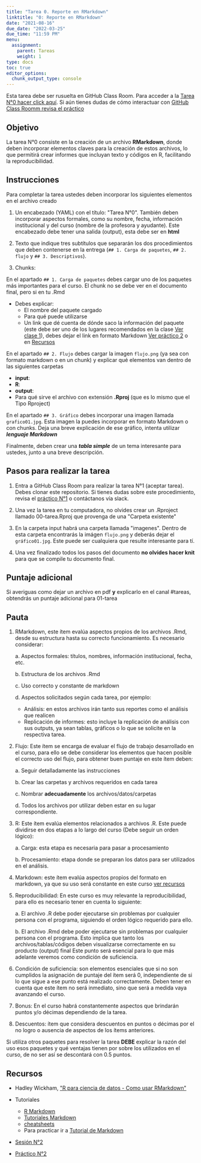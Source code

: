 ```yaml
---
title: "Tarea 0. Reporte en RMarkdown"
linktitle: "0: Reporte en RMarkdown"
date: "2021-08-16"
due_date: "2022-03-25"
due_time: "11:59 PM"
menu:
  assignment:
    parent: Tareas
    weight: 1
type: docs
toc: true
editor_options:
  chunk_output_type: console
---
```



Esta tarea debe ser rusuelta en GitHub Class Room. Para acceder a la <i class="fas fa-external-link-square-alt"></i>  [Tarea N°0 hacer click aquí](https://classroom.github.com/a/zYM3oL16). Si aún tienes dudas de cómo interactuar con [GitHub Class Roomm revisa el práctico](../example/01-practico)

## Objetivo

La tarea N°0 consiste en la creación de un archivo **RMarkdown**, donde deben incorporar elementos claves para la creación de estos archivos, lo que permitirá crear informes que incluyan texto y códigos en R, facilitando la reproducibilidad. 

## Instrucciones

Para completar la tarea ustedes deben incorporar los siguientes elementos en el archivo creado

1. Un encabezado (YAML) con el título: "Tarea N°0". También deben incorporar aspectos formales, como su nombre, fecha, información institucional y del curso (nombre de la profesora y ayudante). Este encabezado debe tener una salida (output), esta debe ser en **html** 

2. Texto que indique tres subtítulos que separarán los dos procedimientos que deben contenerse en la entrega (`## 1. Carga de paquetes`, `## 2. flujo` y `## 3. Descriptivos`). 

3. Chunks:

En el apartado `## 1. Carga de paquetes` debes cargar uno de los paquetes más importantes para el curso. El chunk no se debe ver en el documento final, pero si en tu .Rmd

- Debes explicar:
  - El nombre del paquete cargado
  - Para qué puede utilizarse
  - Un link que dé cuenta de dónde saco la información del paquete (este debe ser uno de los lugares recomendados en la clase [Ver clase 1](https://learn-r-uah.netlify.app/content/01-content/)), debes dejar el link en formato Markdown [Ver práctico 2](https://learn-r-uah.netlify.app/example/02-practico/) o en [Recursos](https://learn-r-uah.netlify.app/resource/markdown/)
  
En el apartado `## 2. Flujo` debes cargar la imagen `flujo.png` (ya sea con formato markdown o en un chunk) y explicar qué elementos van dentro de las siguientes carpetas

  - **input**:
  - **R**:
  - **output**:
  - Para qué sirve el archivo con extensión **.Rproj** (que es lo mismo que el Tipo Rproject)

En el apartado `## 3. Gráfico` debes incorporar una imagen llamada `grafico01.jpg`. Esta imagen la puedes incorporar en formato Markdown o con chunks. Deja una breve explicación de ese gráfico, intenta utilizar _**lenguaje Markdown**_

Finalmente, deben crear una _**tabla simple**_ de un tema interesante para ustedes, junto a una breve descripción.

## Pasos para realizar la tarea

1. Entra a GitHub Class Room para realizar la tarea N°1 (aceptar tarea). Debes clonar este repositorio. Si tienes dudas sobre este procedimiento, revisa el [práctico N°1](https://learn-r-uah.netlify.app/example/01-practico/) o contáctanos vía slack.

2. Una vez la tarea en tu computadora, no olvides crear un .Rproject llamado 00-tarea.Rproj que provenga de una "Carpeta existente"

3. En la carpeta input habrá una carpeta llamada "imagenes". Dentro de esta carpeta encontrarás la imágen `flujo.png` y deberás dejar el `gráfico01.jpg`. Este puede ser cualquiera que resulte interesante para tí.

4. Una vez finalizado todos los pasos del documento **no olvides hacer knit** para que se compile tu documento final.

## Puntaje adicional

Si averiguas como dejar un archivo en pdf **y** explicarlo en el canal #tareas, obtendrás un puntaje adicional para 01-tarea

## Pauta

1. RMarkdown, este ítem evalúa aspectos propios de los archivos .Rmd, desde su estructura hasta su correcto funcionamiento. Es necesario considerar:

   a. Aspectos formales: títulos, nombres, información institucional, fecha, etc.
    
   b. Estructura de los archivos .Rmd
    
   c. Uso correcto y constante de markdown
    
   d. Aspectos solicitados según cada tarea, por ejemplo:
    - Análisis: en estos archivos irán tanto sus reportes como el análisis que realicen
    - Replicación de informes: esto incluye la replicación de análisis con sus outputs, ya sean tablas, gráficos o lo que se solicite en la respectiva tarea.



1. Flujo: Este ítem se encarga de evaluar el flujo de trabajo desarrollado en el curso, para ello se debe considerar los elementos que hacen posible el correcto uso del flujo, para obtener buen puntaje en este ítem deben:

   a. Seguir detalladamente las instrucciones
  
   b. Crear las carpetas y archivos requeridos en cada tarea
  
   c. Nombrar **adecuadamente** los archivos/datos/carpetas 
  
   d. Todos los archivos por utilizar deben estar en su lugar correspondiente.
   


1. R: Este ítem evalúa elementos relacionados a archivos .R. Este puede dividirse en dos etapas a lo largo del curso (Debe seguir un orden lógico):

   a. Carga: esta etapa es necesaria para pasar a procesamiento 
  
   b. Procesamiento: etapa donde se preparan los datos para ser utilizados en el análisis. 



1. Markdown: este ítem evalúa aspectos propios del formato en markdown, ya que su uso será constante en este curso [ver recursos](https://learn-r-uah.netlify.app/resource/markdown/) 


1. Reproducibilidad: En este curso es muy relevante la reproducibilidad, para ello es necesario tener en cuenta lo siguiente:
    
   a. El archivo .R debe poder ejecutarse sin problemas por cualquier persona con el programa, siguiendo el orden lógico requerido para ello.
  
   b. El archivo .Rmd debe poder ejecutarse sin problemas por cualquier persona con el programa. Esto implica que tanto los archivos/tablas/códigos deben visualizarse correctamente en su producto (output) final
Este punto será esencial para lo que más adelante veremos como condición de suficiencia.

1. Condición de suficiencia: son elementos esenciales que si no son cumplidos la asignación de puntaje del ítem será 0, independiente de si lo que sigue a ese punto está realizado correctamente. Deben tener en cuenta que este ítem no será inmediato, sino que será a medida vaya avanzando el curso.

1. Bonus: En el curso habrá constantemente aspectos que brindarán puntos y/o décimas dependiendo de la tarea.

1. Descuentos: ítem que considera descuentos en puntos o décimas por el no logro o ausencia de aspectos de los ítems anteriores.

Si utiliza otros paquetes para resolver la tarea **DEBE** explicar la razón del uso esos paquetes y qué ventajas tienen por sobre los utilizados en el curso, de no ser así se descontará con 0.5 puntos. 


## Recursos

- <i class="fas fa-book"></i> Hadley Wickham, ["R para ciencia de datos - Como usar RMarkdown"](https://es.r4ds.hadley.nz/r-markdown.html) 

- <i class="fab fa-book"></i> Tutoriales
  - [R Markdown](https://rmarkdown.rstudio.com/) 
  - [Tutoriales Markdown](https://rmarkdown.rstudio.com/lesson-1.html) 
  - [cheatsheets](https://www.rstudio.com/wp-content/uploads/2015/02/rmarkdown-cheatsheet.pdf)
  - Para practicar ir a [Tutorial de Markdown](https://www.markdowntutorial.com/es/)

- <i class="fas fa-external-link-square-alt"></i> [Sesión N°2](/content/02-content)

- <i class="fas fa-external-link-square-alt"></i> [Práctico N°2](/example/02-practico)
